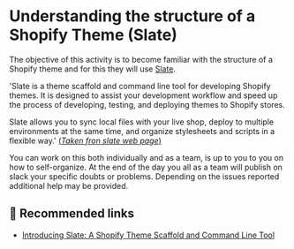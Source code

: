 # Understanding the structure of a Shopify Theme (Slate)

The objective of this activity is to become familiar with the structure of a Shopify theme and for this they will use [Slate](https://www.shopify.com/partners/blog/introducing-slate-a-shopify-theme-scaffold-and-command-line-tool).

'Slate is a theme scaffold and command line tool for developing Shopify themes. It is designed to assist your development workflow and speed up the process of developing, testing, and deploying themes to Shopify stores.

Slate allows you to sync local files with your live shop, deploy to multiple environments at the same time, and organize stylesheets and scripts in a flexible way.' [(*Taken fron slate web page*)](https://www.shopify.com/partners/blog/introducing-slate-a-shopify-theme-scaffold-and-command-line-tool) 

You can work on this both individually and as a team, is up to you to you on how to self-organize.
At the end of the day you all as a team will publish on slack your specific doubts or problems. Depending on the issues reported additional help may be provided.

## :pill: Recommended links

* [Introducing Slate: A Shopify Theme Scaffold and Command Line Tool](https://www.shopify.com/partners/blog/introducing-slate-a-shopify-theme-scaffold-and-command-line-tool)
